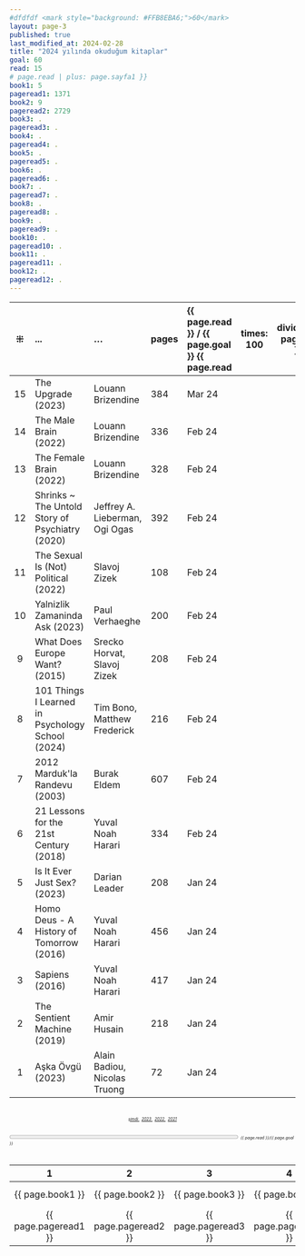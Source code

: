 ```yaml
---
#dfdfdf <mark style="background: #FFB8EBA6;">60</mark>
layout: page-3
published: true
last_modified_at: 2024-02-28
title: "2024 yılında okuduğum kitaplar"
goal: 60
read: 15
# page.read | plus: page.sayfa1 }}
book1: 5
pageread1: 1371
book2: 9
pageread2: 2729
book3: .
pageread3: .
book4: .
pageread4: .
book5: .
pageread5: .
book6: .
pageread6: .
book7: .
pageread7: .
book8: .
pageread8: .
book9: .
pageread9: .
book10: .
pageread10: .
book11: .
pageread11: .
book12: .
pageread12: .
---
```


|  ⁜  | ...                         | …                            | pages | {{ page.read }} / {{ page.goal }} {{ page.read | times: 100 | divided_by: page.goal }}% |
| :-: | :-------------------------- | :--------------------------- | :---- | :--------------------------------------------- | ---------- | ------------------------- |
| 15 | The Upgrade (2023) | Louann Brizendine | 384 | Mar 24 | 
|  14 | The Male Brain (2022) | Louann Brizendine | 336 | Feb 24 |
|  13 | The Female Brain (2022) | Louann Brizendine | 328 | Feb 24 |
|  12 | Shrinks ~ The Untold Story of Psychiatry (2020) | Jeffrey A. Lieberman, <br /> Ogi Ogas | 392 | Feb 24 |
|  11 | The Sexual Is (Not) Political (2022) | Slavoj Zizek | 108 | Feb 24 |
|  10 | Yalnizlik Zamaninda Ask (2023) | Paul Verhaeghe | 200 | Feb 24 |
|  9  | What Does Europe Want? (2015) | Srecko Horvat, <br /> Slavoj Zizek | 208 | Feb 24 |
|  8  | 101 Things I Learned in Psychology School (2024) | Tim Bono, <br /> Matthew Frederick | 216 | Feb 24 |
|  7  | 2012 Marduk'la Randevu (2003) | Burak Eldem | 607 | Feb 24 |
|  6  | 21 Lessons for the 21st Century (2018) | Yuval Noah Harari | 334 | Feb 24 |
|  5  | Is It Ever Just Sex? (2023) | Darian Leader | 208 | Jan 24 |
|  4  | Homo Deus - A History of Tomorrow (2016) | Yuval Noah Harari | 456 | Jan 24 |
|  3  | Sapiens (2016)              | Yuval Noah Harari            | 417   | Jan 24                                         |
|  2  | The Sentient Machine (2019) | Amir Husain                  | 218   | Jan 24                                         |
|  1  | Aşka Övgü (2023)            | Alain Badiou, Nicolas Truong | 72    | Jan 24                                         |

  <br>
<center>
<div style="font-size: 50%; font-style: italic;"> 
  <span class="link1" style="font-style: italic;"><a href="/now" title='şimdi'>şimdi </a></span> &nbsp;
  <span class="link1" style="font-style: italic;"><a href="/2023" title='2023'>2023 </a></span> &nbsp;
  <span class="link1" style="font-style: italic;"><a href="/2022" title='2022'>2022 </a></span> &nbsp; 
  <span class="link1" style="font-style: italic;"><a href="/2021" title='2021'>2021 </a></span>
</div>
</center>

  <br>
<div>
<progress title="{{ page.read }}/{{ page.goal }}" value="{{ page.read }}" max="{{ page.goal }}" style="width: 80%;"></progress>
<span style="font-size: 50%; width: 5%; font-style: italic;" title="reading challenge 2024"> {{ page.read }}/{{ page.goal }}</span>
</div>
<div style="clear: both"></div>
<br />

|  1  |  2  |  3  |  4  |  5  |  6  |  7  |  8  |  9  | 10  | 11  | 12  | total |  |
| :-: | :-: | :-: | :-: | :-: | :-: | :-: | :-: | :-: | :-: | :-: | :-: | :---: | :-: |
|  {{ page.book1 }}  | {{ page.book2 }} |  {{ page.book3 }}  |  {{ page.book4 }}  |  {{ page.book5 }}  |  {{ page.book6 }}  |  {{ page.book7 }}  |  {{ page.book8 }}  |  {{ page.book9 }}  |  {{ page.book10 }}  |  {{ page.book11 }}  |  {{ page.book12 }}  | {{ page.book1 |  plus: page.book2 |  plus: page.book3 | plus: page.book4 | plus: page.book5 | plus: page.book6 | plus: page.book7 | plus: page.book8 | plus: page.book9 | plus: page.book10 | plus: page.book11 | plus: page.book12 }} | books |
|  {{ page.pageread1 }}  |  {{ page.pageread2 }}  |  {{ page.pageread3 }}  |  {{ page.pageread4 }}  |  {{ page.pageread5 }}  |  {{ page.pageread6 }}  |  {{ page.pageread7 }}  |  {{ page.pageread8 }}  |  {{ page.pageread9 }}  |  {{ page.pageread10 }}  |  {{ page.pageread11 }}  |  {{ page.pageread12 }}  | {{ page.pageread1 |  plus: page.pageread2 |  plus: page.pageread3 | plus: page.pageread4 | plus: page.pageread5 | plus: page.pageread6 | plus: page.pageread7 | plus: page.pageread8 | plus: page.pageread9 | plus: page.pageread10 | plus: page.pageread11 | plus: page.pageread12 }} | pages |
